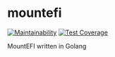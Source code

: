 # mountefi

[![Maintainability](https://api.codeclimate.com/v1/badges/94e83790ba593e90029a/maintainability)](https://codeclimate.com/github/brokeyourbike/mountefi/maintainability)
[![Test Coverage](https://api.codeclimate.com/v1/badges/94e83790ba593e90029a/test_coverage)](https://codeclimate.com/github/brokeyourbike/mountefi/test_coverage)

MountEFI written in Golang

